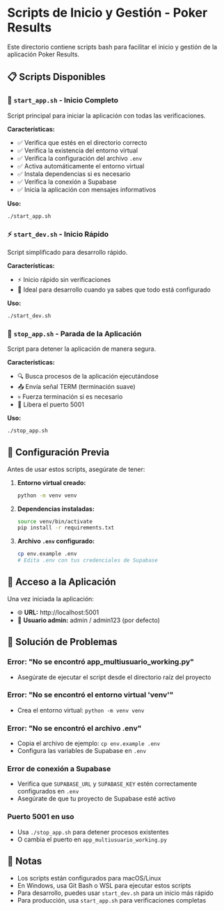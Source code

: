 # Scripts de Inicio y Gestión - Poker Results

Este directorio contiene scripts bash para facilitar el inicio y gestión de la aplicación Poker Results.

## 📋 Scripts Disponibles

### 🚀 `start_app.sh` - Inicio Completo
Script principal para iniciar la aplicación con todas las verificaciones.

**Características:**
- ✅ Verifica que estés en el directorio correcto
- ✅ Verifica la existencia del entorno virtual
- ✅ Verifica la configuración del archivo `.env`
- ✅ Activa automáticamente el entorno virtual
- ✅ Instala dependencias si es necesario
- ✅ Verifica la conexión a Supabase
- ✅ Inicia la aplicación con mensajes informativos

**Uso:**
```bash
./start_app.sh
```

### ⚡ `start_dev.sh` - Inicio Rápido
Script simplificado para desarrollo rápido.

**Características:**
- ⚡ Inicio rápido sin verificaciones
- 🎯 Ideal para desarrollo cuando ya sabes que todo está configurado

**Uso:**
```bash
./start_dev.sh
```

### 🛑 `stop_app.sh` - Parada de la Aplicación
Script para detener la aplicación de manera segura.

**Características:**
- 🔍 Busca procesos de la aplicación ejecutándose
- 📤 Envía señal TERM (terminación suave)
- 💀 Fuerza terminación si es necesario
- 🔌 Libera el puerto 5001

**Uso:**
```bash
./stop_app.sh
```

## 🔧 Configuración Previa

Antes de usar estos scripts, asegúrate de tener:

1. **Entorno virtual creado:**
   ```bash
   python -m venv venv
   ```

2. **Dependencias instaladas:**
   ```bash
   source venv/bin/activate
   pip install -r requirements.txt
   ```

3. **Archivo `.env` configurado:**
   ```bash
   cp env.example .env
   # Edita .env con tus credenciales de Supabase
   ```

## 📱 Acceso a la Aplicación

Una vez iniciada la aplicación:
- 🌐 **URL:** http://localhost:5001
- 👤 **Usuario admin:** admin / admin123 (por defecto)

## 🚨 Solución de Problemas

### Error: "No se encontró app_multiusuario_working.py"
- Asegúrate de ejecutar el script desde el directorio raíz del proyecto

### Error: "No se encontró el entorno virtual 'venv'"
- Crea el entorno virtual: `python -m venv venv`

### Error: "No se encontró el archivo .env"
- Copia el archivo de ejemplo: `cp env.example .env`
- Configura las variables de Supabase en `.env`

### Error de conexión a Supabase
- Verifica que `SUPABASE_URL` y `SUPABASE_KEY` estén correctamente configurados en `.env`
- Asegúrate de que tu proyecto de Supabase esté activo

### Puerto 5001 en uso
- Usa `./stop_app.sh` para detener procesos existentes
- O cambia el puerto en `app_multiusuario_working.py`

## 📝 Notas

- Los scripts están configurados para macOS/Linux
- En Windows, usa Git Bash o WSL para ejecutar estos scripts
- Para desarrollo, puedes usar `start_dev.sh` para un inicio más rápido
- Para producción, usa `start_app.sh` para verificaciones completas
